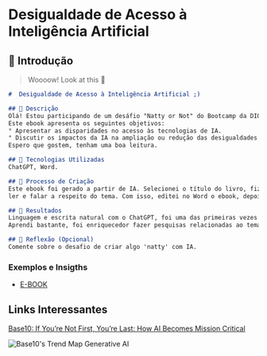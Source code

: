 # Desigualdade de Acesso à Inteligência Artificial

## 🚀 Introdução

> Woooow! Look at this 👀


```markdown
#  Desigualdade de Acesso à Inteligência Artificial ;)

## 📒 Descrição
Olá! Estou participando de um desáfio "Natty or Not" do Bootcamp da DIO para explorar IAs generativas. Desse modo, tenho como base para este desáfio um breve ebook gerado a partir da IA ChatGPT.
Este ebook apresenta os seguintes objetivos:
° Apresentar as disparidades no acesso às tecnologias de IA.
° Discutir os impactos da IA na ampliação ou redução das desigualdades sociais e econômicas.
Espero que gostem, tenham uma boa leitura.

## 🤖 Tecnologias Utilizadas
ChatGPT, Word.

## 🧐 Processo de Criação
Este ebook foi gerado a partir de IA. Selecionei o título do livro, fiz a divisão dos tópicos e selecionei o que eu gostaria de
ler e falar a respeito do tema. Com isso, editei no Word o ebook, depois o convertir para pdf.

## 🚀 Resultados
Linguagem e escrita natural com o ChatGPT, foi uma das primeiras vezes que utilizei.
Aprendi bastante, foi enriquecedor fazer pesquisas relacionadas ao tema: Desigualdade de Acesso à Inteligência Artificial. 

## 💭 Reflexão (Opcional)
Comente sobre o desafio de criar algo 'natty' com IA.
```

### Exemplos e Insigths
- [E-BOOK](file:///C:/Users/ADM/Downloads/INTELIG%C3%8ANCIA-ARTIFICIAL.pdf)
  

## Links Interessantes

[Base10: If You’re Not First, You’re Last: How AI Becomes Mission Critical](https://base10.vc/post/generative-ai-mission-critical/)

![Base10's Trend Map Generative AI](https://github.com/digitalinnovationone/lab-natty-or-not/assets/730492/f4df26e8-f8f7-4419-8252-c69d73ea930c)
